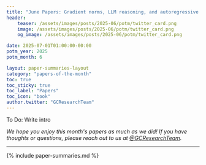 ```yaml
---
title: "June Papers: Gradient norms, LLM reasoning, and autoregressive video generation"
header:
    teaser: /assets/images/posts/2025-06/potm/twitter_card.png
    image: /assets/images/posts/2025-06/potm/twitter_card.png
    og_image: /assets/images/posts/2025-06/potm/twitter_card.png

date: 2025-07-01T01:00:00-00:00
potm_year: 2025
potm_month: 6

layout: paper-summaries-layout
category: "papers-of-the-month"
toc: true
toc_sticky: true
toc_label: "Papers"
toc_icon: "book"
author.twitter: "GCResearchTeam"
---
```


To Do: Write intro

*We hope you enjoy this month's papers as much as we did! If you have thoughts or questions, please reach out to us at [@GCResearchTeam](https://x.com/GCResearchTeam).*

---

{% include paper-summaries.md %}
